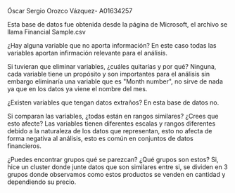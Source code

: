 Óscar Sergio Orozco Vázquez- A01634257

Esta base de datos fue obtenida desde la página de Microsoft, el archivo se llama Financial Sample.csv

¿Hay alguna variable que no aporta información?
En este caso todas las variables aportan infirmación relevante para el análisis.

Si tuvieran que eliminar variables, ¿cuáles quitarías y por qué?
Ninguna, cada variable tiene un propósito y son importantes para el análisis sin embargo eliminaría una variable que es "Month number", no sirve de nada ya que en los datos ya viene el nombre del mes.

¿Existen variables que tengan datos extraños?
En esta base de datos no.

Si comparan las variables, ¿todas están en rangos similares? ¿Crees que esto afecte?
Las variables tienen diferentes escalas y rangos diferentes debido a la naturaleza de los datos que representan, esto no afecta de forma negativa al análisis, esto es común en conjuntos de datos financieros.

¿Puedes encontrar grupos qué se parezcan? ¿Qué grupos son estos?
Si, hice un cluster donde junte datos que son similares entre si, se dividen en 3 grupos donde observamos como estos productos se venden en cantidad y dependiendo su precio.
